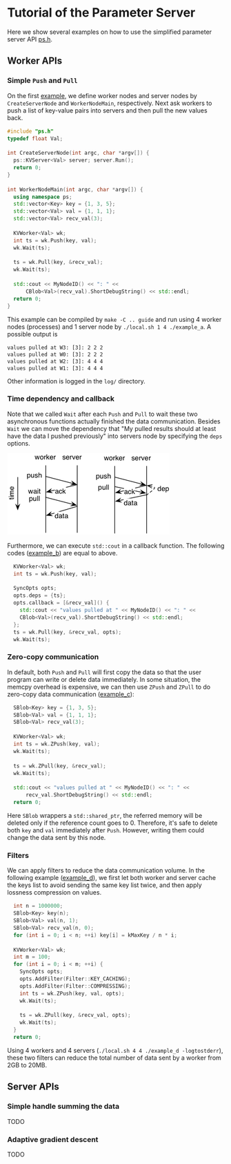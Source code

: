 # Tutorial of the Parameter Server

Here we show several examples on how to use the simplified parameter server API [ps.h](../include/ps.h).

## Worker APIs

### Simple `Push` and `Pull`
On the first [example](example_a.cc), we define worker nodes and server nodes by
`CreateServerNode` and `WorkerNodeMain`, respectively. Next ask workers to
push a list of key-value pairs into servers and then pull the new values back.

```c++
#include "ps.h"
typedef float Val;

int CreateServerNode(int argc, char *argv[]) {
  ps::KVServer<Val> server; server.Run();
  return 0;
}

int WorkerNodeMain(int argc, char *argv[]) {
  using namespace ps;
  std::vector<Key> key = {1, 3, 5};
  std::vector<Val> val = {1, 1, 1};
  std::vector<Val> recv_val(3);

  KVWorker<Val> wk;
  int ts = wk.Push(key, val);
  wk.Wait(ts);

  ts = wk.Pull(key, &recv_val);
  wk.Wait(ts);

  std::cout << MyNodeID() << ": " <<
      CBlob<Val>(recv_val).ShortDebugString() << std::endl;
  return 0;
}
```

This example can be compiled by `make -C .. guide` and run using 4 worker nodes
(processes) and 1 server node by `./local.sh 1 4 ./example_a`. A possible
output is
```
values pulled at W3: [3]: 2 2 2
values pulled at W0: [3]: 2 2 2
values pulled at W2: [3]: 4 4 4
values pulled at W1: [3]: 4 4 4
```
Other information is logged in the `log/` directory.


### Time dependency and callback

Note that we called `Wait` after each `Push` and `Pull` to wait these two
asynchronous functions actually finished the data communication. Besides
`Wait` we can move the dependency that "My pulled results should at least have
the data I pushed previously" into servers node by specifying the `deps`
options.

![deps](deps.png)

Furthermore, we can execute `std::cout` in a callback function. The following
codes ([example_b](example_b.cc)) are equal to above.


```c++
  KVWorker<Val> wk;
  int ts = wk.Push(key, val);

  SyncOpts opts;
  opts.deps = {ts};
  opts.callback = [&recv_val]() {
    std::cout << "values pulled at " << MyNodeID() << ": " <<
    CBlob<Val>(recv_val).ShortDebugString() << std::endl;
  };
  ts = wk.Pull(key, &recv_val, opts);
  wk.Wait(ts);
```

### Zero-copy communication

In default, both `Push` and `Pull` will first copy the data so that the user
program can write or delete data immediately. In some situation, the memcpy
overhead is expensive, we can then use `ZPush` and `ZPull` to do zero-copy data
communication ([example_c](example_c.cc)):

```c++
  SBlob<Key> key = {1, 3, 5};
  SBlob<Val> val = {1, 1, 1};
  SBlob<Val> recv_val(3);

  KVWorker<Val> wk;
  int ts = wk.ZPush(key, val);
  wk.Wait(ts);

  ts = wk.ZPull(key, &recv_val);
  wk.Wait(ts);

  std::cout << "values pulled at " << MyNodeID() << ": " <<
      recv_val.ShortDebugString() << std::endl;
  return 0;
```

Here `SBlob` wrappers a `std::shared_ptr`, the referred memory will be deleted
only if the reference count goes to 0. Therefore, it's safe to delete both `key`
and `val` immediately after `Push`. However, writing them could change the data
sent by this node.

### Filters

We can apply filters to reduce the data communication volume. In the following
example ([example_d](example_d.cc)), we first let both worker and server cache
the keys list to avoid sending the same key list twice, and then apply lossness
compression on values.

```c++
  int n = 1000000;
  SBlob<Key> key(n);
  SBlob<Val> val(n, 1);
  SBlob<Val> recv_val(n, 0);
  for (int i = 0; i < n; ++i) key[i] = kMaxKey / n * i;

  KVWorker<Val> wk;
  int m = 100;
  for (int i = 0; i < m; ++i) {
    SyncOpts opts;
    opts.AddFilter(Filter::KEY_CACHING);
    opts.AddFilter(Filter::COMPRESSING);
    int ts = wk.ZPush(key, val, opts);
    wk.Wait(ts);

    ts = wk.ZPull(key, &recv_val, opts);
    wk.Wait(ts);
  }
  return 0;
```

Using 4 workers and 4 servers (`./local.sh 4 4 ./example_d -logtostderr`), these
two filters can reduce the total number of data sent by a worker from 2GB to 20MB.

## Server APIs

### Simple handle summing the data
TODO

### Adaptive gradient descent
TODO

